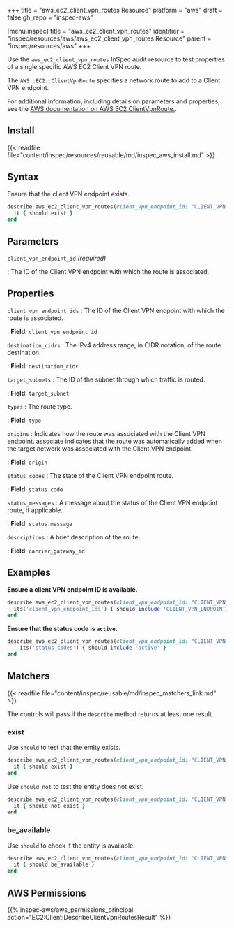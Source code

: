 +++
title = "aws_ec2_client_vpn_routes Resource"
platform = "aws"
draft = false
gh_repo = "inspec-aws"

[menu.inspec]
title = "aws_ec2_client_vpn_routes"
identifier = "inspec/resources/aws/aws_ec2_client_vpn_routes Resource"
parent = "inspec/resources/aws"
+++

Use the `aws_ec2_client_vpn_routes` InSpec audit resource to test properties of a single specific AWS EC2 Client VPN route.

The `AWS::EC2::ClientVpnRoute` specifies a network route to add to a Client VPN endpoint.

For additional information, including details on parameters and properties, see the [AWS documentation on AWS EC2 ClientVpnRoute.](https://docs.aws.amazon.com/AWSCloudFormation/latest/UserGuide/aws-resource-ec2-clientvpnroute.html).

## Install

{{< readfile file="content/inspec/resources/reusable/md/inspec_aws_install.md" >}}

## Syntax

Ensure that the client VPN endpoint exists.

```ruby
describe aws_ec2_client_vpn_routes(client_vpn_endpoint_id: "CLIENT_VPN_ENDPOINT_ID") do
  it { should exist }
end
```

## Parameters

`client_vpn_endpoint_id` _(required)_

: The ID of the Client VPN endpoint with which the route is associated.

## Properties

`client_vpn_endpoint_ids`
: The ID of the Client VPN endpoint with which the route is associated.

: **Field**: `client_vpn_endpoint_id`

`destination_cidrs`
: The IPv4 address range, in CIDR notation, of the route destination.

: **Field**: `destination_cidr`

`target_subnets`
: The ID of the subnet through which traffic is routed.

: **Field**: `target_subnet`

`types`
: The route type.

: **Field**: `type`

`origins`
: Indicates how the route was associated with the Client VPN endpoint. associate indicates that the route was automatically added when the target network was associated with the Client VPN endpoint.

: **Field**: `origin`

`status_codes`
: The state of the Client VPN endpoint route.

: **Field**: `status.code`

`status_messages`
: A message about the status of the Client VPN endpoint route, if applicable.

: **Field**: `status.message`

`descriptions`
: A brief description of the route.

: **Field**: `carrier_gateway_id`

## Examples

**Ensure a client VPN endpoint ID is available.**

```ruby
describe aws_ec2_client_vpn_routes(client_vpn_endpoint_id: "CLIENT_VPN_ENDPOINT_ID") do
  its('client_vpn_endpoint_ids') { should include 'CLIENT_VPN_ENDPOINT_ID' }
end
```

**Ensure that the status code is `active`.**

```ruby
describe aws_ec2_client_vpn_routes(client_vpn_endpoint_id: "CLIENT_VPN_ENDPOINT_ID") do
    its('status_codes') { should include 'active' }
end
```

## Matchers

{{< readfile file="content/inspec/reusable/md/inspec_matchers_link.md" >}}

The controls will pass if the `describe` method returns at least one result.

### exist

Use `should` to test that the entity exists.

```ruby
describe aws_ec2_client_vpn_routes(client_vpn_endpoint_id: "CLIENT_VPN_ENDPOINT_ID") do
  it { should exist }
end
```

Use `should_not` to test the entity does not exist.

```ruby
describe aws_ec2_client_vpn_routes(client_vpn_endpoint_id: "CLIENT_VPN_ENDPOINT_ID") do
  it { should_not exist }
end
```

### be_available

Use `should` to check if the entity is available.

```ruby
describe aws_ec2_client_vpn_routes(client_vpn_endpoint_id: "CLIENT_VPN_ENDPOINT_ID") do
  it { should be_available }
end
```

## AWS Permissions

{{% inspec-aws/aws_permissions_principal action="EC2:Client:DescribeClientVpnRoutesResult" %}}
